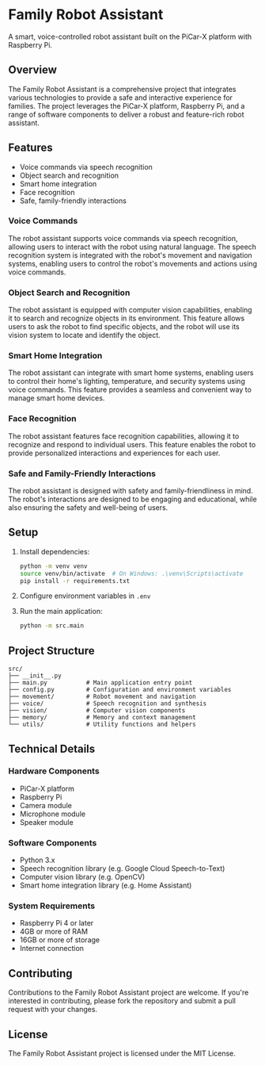 # Family Robot Assistant

A smart, voice-controlled robot assistant built on the PiCar-X platform with Raspberry Pi.

## Overview

The Family Robot Assistant is a comprehensive project that integrates various technologies to provide a safe and interactive experience for families. The project leverages the PiCar-X platform, Raspberry Pi, and a range of software components to deliver a robust and feature-rich robot assistant.

## Features

- Voice commands via speech recognition
- Object search and recognition
- Smart home integration
- Face recognition
- Safe, family-friendly interactions

### Voice Commands

The robot assistant supports voice commands via speech recognition, allowing users to interact with the robot using natural language. The speech recognition system is integrated with the robot's movement and navigation systems, enabling users to control the robot's movements and actions using voice commands.

### Object Search and Recognition

The robot assistant is equipped with computer vision capabilities, enabling it to search and recognize objects in its environment. This feature allows users to ask the robot to find specific objects, and the robot will use its vision system to locate and identify the object.

### Smart Home Integration

The robot assistant can integrate with smart home systems, enabling users to control their home's lighting, temperature, and security systems using voice commands. This feature provides a seamless and convenient way to manage smart home devices.

### Face Recognition

The robot assistant features face recognition capabilities, allowing it to recognize and respond to individual users. This feature enables the robot to provide personalized interactions and experiences for each user.

### Safe and Family-Friendly Interactions

The robot assistant is designed with safety and family-friendliness in mind. The robot's interactions are designed to be engaging and educational, while also ensuring the safety and well-being of users.

## Setup

1. Install dependencies:
   ```bash
   python -m venv venv
   source venv/bin/activate  # On Windows: .\venv\Scripts\activate
   pip install -r requirements.txt
   ```

2. Configure environment variables in `.env`
3. Run the main application:
   ```bash
   python -m src.main
   ```

## Project Structure

```
src/
├── __init__.py
├── main.py           # Main application entry point
├── config.py         # Configuration and environment variables
├── movement/         # Robot movement and navigation
├── voice/            # Speech recognition and synthesis
├── vision/           # Computer vision components
├── memory/           # Memory and context management
└── utils/            # Utility functions and helpers
```

## Technical Details

### Hardware Components

* PiCar-X platform
* Raspberry Pi
* Camera module
* Microphone module
* Speaker module

### Software Components

* Python 3.x
* Speech recognition library (e.g. Google Cloud Speech-to-Text)
* Computer vision library (e.g. OpenCV)
* Smart home integration library (e.g. Home Assistant)

### System Requirements

* Raspberry Pi 4 or later
* 4GB or more of RAM
* 16GB or more of storage
* Internet connection

## Contributing

Contributions to the Family Robot Assistant project are welcome. If you're interested in contributing, please fork the repository and submit a pull request with your changes.

## License

The Family Robot Assistant project is licensed under the MIT License.
